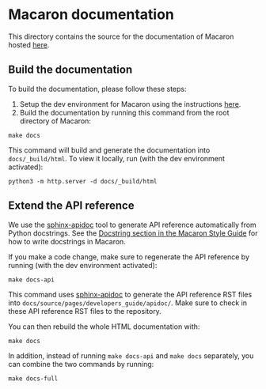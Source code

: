 # Macaron documentation
This directory contains the source for the documentation of Macaron hosted [here](https://oracle.github.io/macaron/).

## Build the documentation

To build the documentation, please follow these steps:
1. Setup the dev environment for Macaron using the instructions [here](../CONTRIBUTING.md).
2. Build the documentation by running this command from the root directory of Macaron:
```
make docs
```

This command will build and generate the documentation into `docs/_build/html`. To view it locally, run (with the dev environment activated):

```
python3 -m http.server -d docs/_build/html
```

## Extend the API reference

We use the [sphinx-apidoc](https://www.sphinx-doc.org/en/master/man/sphinx-apidoc.html) tool to generate API reference automatically from Python docstrings. See the [Docstring section in the Macaron Style Guide](https://oracle.github.io/pages/developers_guide/style_guide.html#docstrings) for how to write docstrings in Macaron.

If you make a code change, make sure to regenerate the API reference by running (with the dev environment activated):

```
make docs-api
```

This command uses [sphinx-apidoc](https://www.sphinx-doc.org/en/master/man/sphinx-apidoc.html) to generate the API reference RST files into `docs/source/pages/developers_guide/apidoc/`. Make sure to check in these API reference RST files to the repository.

You can then rebuild the whole HTML documentation with:

```
make docs
```

In addition, instead of running `make docs-api` and `make docs` separately, you can combine the two commands by running:

```
make docs-full
```
